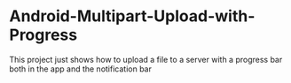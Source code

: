# Android-Multipart-Upload-with-Progress
This project just shows how to upload a file to a server with a progress bar both in the app and the notification bar 
